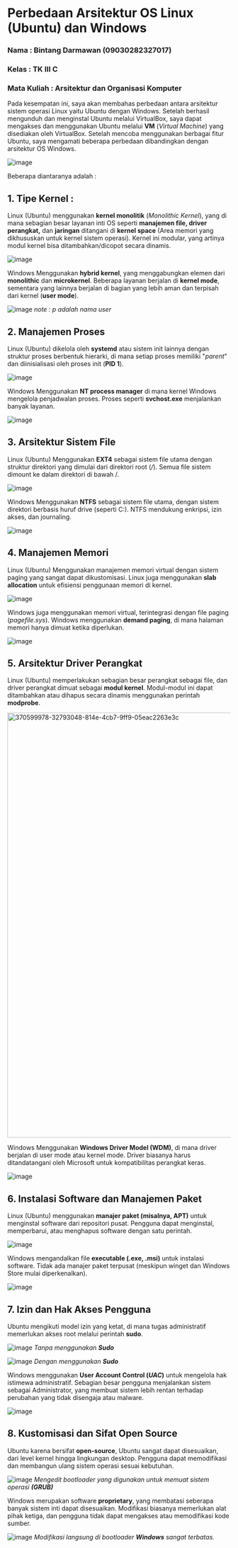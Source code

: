 # Perbedaan Arsitektur OS Linux (Ubuntu) dan Windows

### Nama : Bintang Darmawan (09030282327017)
### Kelas : TK III C
### Mata Kuliah : Arsitektur dan Organisasi Komputer

Pada kesempatan ini, saya akan membahas perbedaan antara arsitektur sistem operasi Linux yaitu Ubuntu dengan Windows. Setelah berhasil mengunduh dan menginstal Ubuntu melalui VirtualBox, saya dapat mengakses dan menggunakan Ubuntu melalui **VM** (*Virtual Machine*) yang disediakan oleh VirtualBox.
Setelah mencoba menggunakan berbagai fitur Ubuntu, saya mengamati beberapa perbedaan dibandingkan dengan arsitektur OS Windows.

![image](https://github.com/user-attachments/assets/5512bda1-d0ff-494c-bde1-1df7ce67751b)



Beberapa diantaranya adalah :

## 1. Tipe Kernel :

Linux (Ubuntu) menggunakan **kernel monolitik** (_Monolithic Kernel_), yang di mana sebagian besar layanan inti OS seperti **manajemen file, driver perangkat,** dan **jaringan** ditangani di **kernel space** (Area memori yang dikhususkan untuk kernel sistem operasi). Kernel ini modular, yang artinya modul kernel bisa ditambahkan/dicopot secara dinamis.

![image](https://github.com/user-attachments/assets/59a4c503-22a1-47b8-905f-353ca4beebf2)


Windows Menggunakan **hybrid kernel**, yang menggabungkan elemen dari **monolithic** dan **microkernel**. Beberapa layanan berjalan di **kernel mode**, sementara yang lainnya berjalan di bagian yang lebih aman dan terpisah dari kernel (**user mode**).

![image](https://github.com/user-attachments/assets/c0bb0b75-8f77-4866-8c34-1e3b1857116a)
_note : p adalah nama user_


## 2. Manajemen Proses

Linux (Ubuntu) dikelola oleh **systemd** atau sistem init lainnya dengan struktur proses berbentuk hierarki, di mana setiap proses memiliki "_parent_" dan diinisialisasi oleh proses init (**PID 1**).

![image](https://github.com/user-attachments/assets/ef75b38d-9e4b-40ae-a047-fdc37959865b)

Windows Menggunakan **NT process manager** di mana kernel Windows mengelola penjadwalan proses. Proses seperti **svchost.exe** menjalankan banyak layanan.

![image](https://github.com/user-attachments/assets/a147957b-4ebc-49e4-ba3b-eb4d5ee66d30)


## 3. Arsitektur Sistem File

Linux (Ubuntu) Menggunakan **EXT4** sebagai sistem file utama dengan struktur direktori yang dimulai dari direktori root (_/_). Semua file sistem dimount ke dalam direktori di bawah /.

![image](https://github.com/user-attachments/assets/eef66e91-b2d8-48d4-9a95-36335bdbf6e6)

Windows Menggunakan **NTFS** sebagai sistem file utama, dengan sistem direktori berbasis huruf drive (seperti C:\). NTFS mendukung enkripsi, izin akses, dan journaling.

![image](https://github.com/user-attachments/assets/47adf7f7-52b3-4469-93d2-8ed351c8a2bb)


## 4. Manajemen Memori

Linux (Ubuntu) Menggunakan manajemen memori virtual dengan sistem paging yang sangat dapat dikustomisasi. Linux juga menggunakan **slab allocation** untuk efisiensi penggunaan memori di kernel.

![image](https://github.com/user-attachments/assets/a9ee98b1-17ab-46fe-a2a3-c6732e75b471)

Windows juga menggunakan memori virtual, terintegrasi dengan file paging (_pagefile.sys_). Windows menggunakan **demand paging**, di mana halaman memori hanya dimuat ketika diperlukan.

![image](https://github.com/user-attachments/assets/8c5a2832-372f-4f5c-aa81-be043fd4ecc9)


## 5. Arsitektur Driver Perangkat

Linux (Ubuntu) memperlakukan sebagian besar perangkat sebagai file, dan driver perangkat dimuat sebagai **modul kernel**. Modul-modul ini dapat ditambahkan atau dihapus secara dinamis menggunakan perintah **modprobe**.

<img width="960" alt="370599978-32793048-814e-4cb7-9ff9-05eac2263e3c" src="https://github.com/user-attachments/assets/e47ff9fd-e71b-49c8-8efd-1fafede9e1e5">

Windows Menggunakan **Windows Driver Model (WDM)**, di mana driver berjalan di user mode atau kernel mode. Driver biasanya harus ditandatangani oleh Microsoft untuk kompatibilitas perangkat keras.

![image](https://github.com/user-attachments/assets/27b55018-c49d-4400-ae5b-85f8668f7a04)


## 6. Instalasi Software dan Manajemen Paket

Linux (Ubuntu) menggunakan **manajer paket (misalnya, APT)** untuk menginstal software dari repositori pusat. Pengguna dapat menginstal, memperbarui, atau menghapus software dengan satu perintah.

![image](https://github.com/user-attachments/assets/1a30f6a0-35f2-4ae7-90f3-bd16a59de7e5)

Windows mengandalkan file **executable (.exe, .msi)** untuk instalasi software. Tidak ada manajer paket terpusat (meskipun winget dan Windows Store mulai diperkenalkan).

![image](https://github.com/user-attachments/assets/f7548596-c858-4ee6-9c0d-eccabd0db9e0)


## 7. Izin dan Hak Akses Pengguna

Ubuntu mengikuti model izin yang ketat, di mana tugas administratif memerlukan akses root melalui perintah **sudo**.

![image](https://github.com/user-attachments/assets/8e676508-2739-4e81-b068-3a720bd97e88)
_Tanpa menggunakan **Sudo**_

![image](https://github.com/user-attachments/assets/f83dd38d-0c6c-433f-898f-f97b2f760abd)
_Dengan menggunakan **Sudo**_

Windows menggunakan **User Account Control (_UAC_)** untuk mengelola hak istimewa administratif. Sebagian besar pengguna menjalankan sistem sebagai Administrator, yang membuat sistem lebih rentan terhadap perubahan yang tidak disengaja atau malware.

![image](https://github.com/user-attachments/assets/6aa961fe-4bf2-44b7-aa18-e17a9652f0c2)


## 8. Kustomisasi dan Sifat Open Source

Ubuntu karena bersifat **open-source**, Ubuntu sangat dapat disesuaikan, dari level kernel hingga lingkungan desktop. Pengguna dapat memodifikasi dan membangun ulang sistem operasi sesuai kebutuhan.

![image](https://github.com/user-attachments/assets/53deea09-9e02-4535-a99c-48017375f574)
_Mengedit bootloader yang digunakan untuk memuat sistem operasi **(GRUB)**_

Windows merupakan software **proprietary**, yang membatasi seberapa banyak sistem inti dapat disesuaikan. Modifikasi biasanya memerlukan alat pihak ketiga, dan pengguna tidak dapat mengakses atau memodifikasi kode sumber.

![image](https://github.com/user-attachments/assets/0f7f47e3-c3cd-4ec6-abf3-f287efb631f8)
_Modifikasi langsung di bootloader **Windows** sangat terbatas._
